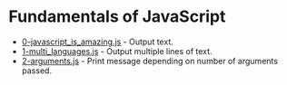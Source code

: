 # Fundamentals of JavaScript

- [0-javascript_is_amazing.js](./0-javascript_is_amazing.js) - Output text.
- [1-multi_languages.js](./1-multi_languages.js) - Output multiple lines of text.
- [2-arguments.js](./2-arguments.js) - Print message depending on number of arguments passed.